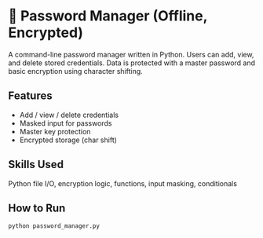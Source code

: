 # 🔐 Password Manager (Offline, Encrypted)

A command-line password manager written in Python. Users can add, view, and delete stored credentials. Data is protected with a master password and basic encryption using character shifting.

## Features
- Add / view / delete credentials
- Masked input for passwords
- Master key protection
- Encrypted storage (char shift)

## Skills Used
Python file I/O, encryption logic, functions, input masking, conditionals

## How to Run
```bash
python password_manager.py
